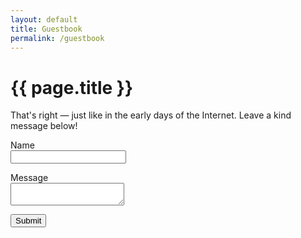 ```yaml
---
layout: default
title: Guestbook
permalink: /guestbook
---
```


<h1>{{ page.title }}</h1>

That's right &mdash; just like in the early days of the Internet. Leave a kind message below!

<form name="guestbook" netlify>
  <p>
    <label>Name<br><input type="text" name="name" /></label>
  </p>
  <p>
    <label>Message<br><textarea name="message"></textarea></label>
  </p>
  <p>
    <button type="submit">Submit</button>
  </p>
</form>


